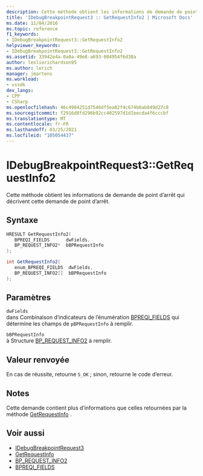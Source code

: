 ```yaml
---
description: Cette méthode obtient les informations de demande de point d’arrêt qui décrivent cette demande de point d’arrêt.
title: 'IDebugBreakpointRequest3 :: GetRequestInfo2 | Microsoft Docs'
ms.date: 11/04/2016
ms.topic: reference
f1_keywords:
- IDebugBreakpointRequest3::GetRequestInfo2
helpviewer_keywords:
- IDebugBreakpointRequest3::GetRequestInfo2
ms.assetid: 33942e4a-0a0a-49e8-a693-004954f6d38a
author: leslierichardson95
ms.author: lerich
manager: jmartens
ms.workload:
- vssdk
dev_langs:
- CPP
- CSharp
ms.openlocfilehash: 46c4984251d7546df5ea82f4c674b8ab849d27c8
ms.sourcegitcommit: f2916d8fd296b92cc402597d1d1eecda4f6cccbf
ms.translationtype: MT
ms.contentlocale: fr-FR
ms.lasthandoff: 03/25/2021
ms.locfileid: "105054437"
---
```

# <a name="idebugbreakpointrequest3getrequestinfo2"></a>IDebugBreakpointRequest3::GetRequestInfo2
Cette méthode obtient les informations de demande de point d’arrêt qui décrivent cette demande de point d’arrêt.

## <a name="syntax"></a>Syntaxe

```cpp
HRESULT GetRequestInfo2(
   BPREQI_FIELDS      dwFields,
   BP_REQUEST_INFO2*  bBPRequestInfo
);
```

```csharp
int GetRequestInfo2(
   enum_BPREQI_FIELDS  dwFields,
   BP_REQUEST_INFO2[]  bBPRequestInfo
);
```

## <a name="parameters"></a>Paramètres
`dwFields`\
dans Combinaison d’indicateurs de l’énumération [BPREQI_FIELDS](../../../extensibility/debugger/reference/bpreqi-fields.md) qui détermine les champs de `pBPRequestInfo` à remplir.

`bBPRequestInfo`\
à Structure [BP_REQUEST_INFO2](../../../extensibility/debugger/reference/bp-request-info2.md) à remplir.

## <a name="return-value"></a>Valeur renvoyée
 En cas de réussite, retourne `S_OK` ; sinon, retourne le code d’erreur.

## <a name="remarks"></a>Notes
 Cette demande contient plus d’informations que celles retournées par la méthode [GetRequestInfo](../../../extensibility/debugger/reference/idebugbreakpointrequest2-getrequestinfo.md) .

## <a name="see-also"></a>Voir aussi
- [IDebugBreakpointRequest3](../../../extensibility/debugger/reference/idebugbreakpointrequest3.md)
- [GetRequestInfo](../../../extensibility/debugger/reference/idebugbreakpointrequest2-getrequestinfo.md)
- [BP_REQUEST_INFO2](../../../extensibility/debugger/reference/bp-request-info2.md)
- [BPREQI_FIELDS](../../../extensibility/debugger/reference/bpreqi-fields.md)

